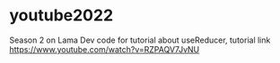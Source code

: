 # youtube2022
Season 2 on Lama Dev
code for tutorial about useReducer, tutorial link https://www.youtube.com/watch?v=RZPAQV7JvNU
